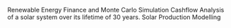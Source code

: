 Renewable Energy Finance and Monte Carlo Simulation
Cashflow Analysis of a solar system over its lifetime of 30 years.
Solar Production Modelling
